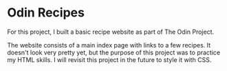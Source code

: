 # Odin Recipes

For this project, I built a basic recipe website as part of The Odin Project.

The website consists of a main index page with links to a few recipes. It doesn't look very pretty yet, but the purpose of this project was to practice my HTML skills. I will revisit this project in the future to style it with CSS.